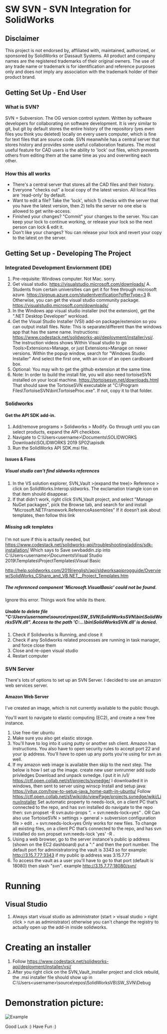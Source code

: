 # SW SVN - SVN Integration for SolidWorks
## Disclaimer
This project is not endorsed by, affiliated with, maintained, authorized, or sponsored by SolidWorks or Dassault Systems. All product and company names are the registered trademarks of their original owners. The use of any trade name or trademark is for identification and reference purposes only and does not imply any association with the trademark holder of their product brand.

## Getting Set Up - End User
### What is SVN?
SVN = Subversion. The OG version control system. Written by software developers for collaborating on software development. It is very similar to git, but git by default stores the entire history of the repository (yes even files you think you deleted) locally on every users computer, which is fine for text files that are source code. SVN meanwhile has a central server that stores history and provides some useful collaboration features. The most useful feature for CAD users is the ability to 'lock' out files, which prevents others from editing them at the same time as you and overwriting each other. 

### How this all works
* There's a central server that stores all the CAD files and their history. 
* Everyone "checks out" a local copy of the latest version. All local files are 'read-only' by default.
* Want to edit a file? Take the 'lock', which 1) checks with the server that you have the latest version, then 2) tells the server no one else is allowed to get write-access. 
* Finished your changes? "Commit" your changes to the server. You can keep your lock to continue working, or release your lock so the next person can lock & edit it.
* Don't like your changes? You can release your lock and revert your copy to the latest on the server. 

## Getting Set up - Developing The Project

### Integrated Development Enviornment (IDE)
1. Pre-requisite: Windows computer. Not Mac. sorry. 
2. Get visual studio. https://visualstudio.microsoft.com/downloads/
  A. Students from certain universities can get it for free through microsoft azure. https://signup.azure.com/studentverification?offerType=3
  B. Otherwise, you can get the visual studio community package.  https://visualstudio.microsoft.com/downloads/
2. In the Windows app visual studio installer (not the extension), get the ".NET Desktop Developer" workload. 
3. Get the Visual Studio Installer (VSI) add-on package/extension so you can output install files. Note: This is separate/different than the windows app that has the same name. Instructions: https://www.codestack.net/solidworks-api/deployment/installer/vsi/. The instruction videos shows Within Visual studio to go Tools>Extensions>Manage, or just Extensions>Manage on newer versions. Within the popup window, search for "Windows Studio Installer" And select the first one, with an icon of an open cardboard box.  
4. Optional: You may wih to get the github extension at the same time. 
5. Note: In order to build the install file, you will also need tortoiseSVN installed on your local machine. https://tortoisesvn.net/downloads.html That should save the TortoiseSVN executable at "C:\Program Files\TortoiseSVN\bin\TortoiseProc.exe". If not, copy it to that folder. 


### Solidworks
#### Get the API SDK add-in.
1. Add/remove programs > Solidworks > Modify. Go through until you can select products, expand the API checkbox.
2. Navigate to C:\Users\<username>\Documents\SOLIDWORKS Downloads\SOLIDWORKS 2019 SP02\apisdk
3. Run the SolidWorks API SDK.msi file. 

#### Issues & Fixes
##### Visual studio can't find sldworks references
1. In the VS solution explorer, SVN_Vault >(expand the tree)> Reference > click on SolidWorks.Interop.sldworks. The exclamation triangle icon on that item should disappear. 
2. If that didn't work, right click SVN_Vault project, and select "Manage NuGet packages", pick the Browse tab, and search for and install "Microsoft.NETFramework.ReferenceAssemblies"
If it doesn’t ask about templates, then follow this link

##### Missing sdk templates
I'm not sure if this is actaully needed, but 
https://www.codestack.net/solidworks-api/troubleshooting/addins/sdk-installation/
Which says to Save swvbaddin.zip into 
C:\Users\<username>\Documents\Visual Studio 2019\Templates\ProjectTemplates\Visual Basic

http://help.solidworks.com/2019/english/api/sldworksapiprogguide/Overview/SolidWorks_CSharp_and_VB.NET__Project_Templates.htm

##### The referenced component 'Microsoft.VisualBasic' could not be found.
Ignore this error. Things work fine while its there.

##### Unable to delete file "C:\Users\username\source\repos\SW_SVN\SolidWorksSVN\bin\SolidWorksSVN.dll". Access to the path 'C:\...\bin\SolidWorksSVN.dll' is denied.
1. Check if Solidworks is Running, and close it
2. Check if any Solidworks related processes are running in task manager, and force close them
3. Close and re-open visual studio
4. Restart computer

### SVN Server
There's lots of options to set up an SVN Server. I decided to use an amazon web services server.
#### Amazon Web Server
I've created an image, which is not currently available to the public though.

You'll want to navigate to elastic computing (EC2), and create a new free instance. 
1. Use free-tier ubuntu
2. Make sure you also get elastic storage.
3. You'll have to log into it using putty or another ssh client. Amazon has instructions. You also have to open security rules to accept port 22 and your ip address. 
You'll have to open up any ports you're using for svn as well. 
4. If my amazon web image is available then skip to the next step. The below is how I set up the image.
create new user svnrunner
add sudo privledges
Download and unpack svnedge. I put it in /u1/
https://ctf.open.collab.net/sf/projects/svnedge/
I downloaded it in windows, then sent to server using winscp 
Install and setup java: https://vitux.com/how-to-setup-java_home-path-in-ubuntu/
Follow https://ctf.open.collab.net/sf/wiki/do/viewPage/projects.svnedge/wiki/LinuxInstaller
Set automatic property to needs-lock, on a client PC that’s connected to the repo, and has svn installed do navigate to the repo then: 
svn propset -R svn:auto-props “*.* = svn:needs-lock=yes” .
OR Can also use TortoiseSVN > settings > general > subversion configuration file > edit 
*.* = svn:needs-lock=yes
Only works for new files. To change all existing files, on a client PC that’s connected to the repo, and has svn installed do 
svn propset svn:needs-lock 'yes' -R .
5. Using a web browser, go to the server instance's public ip address (shown on the EC2 dashboard) put a ":" and then the port number. 
The default port for administratoring the vault is 3343 so for example: http://3.15.7.77:3343 if my public ip address was 3.15.7.77
6. To access the vault as a user you'll have to go to that port (default is 18080) then slash "svn". example http://3.15.7.77:18080/svn/

# Running
## Visual Studio
1. Always start visual studio as administrator (start > visual studio > right click > run as administrator) otherwise you can't change the registry to actually open up 
the add-in inside solidworks. 

# Creating an installer
1. Follow https://www.codestack.net/solidworks-api/deployment/installer/vsi/
2. After you right click on the SVN_Vault_installer project and click rebuild, the .msi installer file should show up in C:\Users\<username>\source\repos\SolidWorksVB\SW_SVN\Debug

# Demonstration picture:
![Example](Examples/SW_SVN_Add-In_Example.png "Demonstration Picture")

Good Luck :) Have Fun :)
